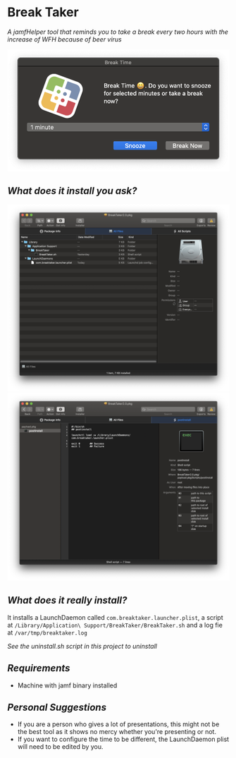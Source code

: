 # Break Taker

*A jamfHelper tool that reminds you to take a break every two hours with the increase of WFH because of beer virus*

![](Images/break-taker.png)

*What does it install you ask?*
---

![](Images/install-files.png)
![](Images/postinstall.png)

*What does it really install?*
---

It installs a LaunchDaemon called `com.breaktaker.launcher.plist`, a script at `/Library/Application\ Support/BreakTaker/BreakTaker.sh` and a log fie at `/var/tmp/breaktaker.log`

*See the uninstall.sh script in this project to uninstall*

*Requirements*
---
- Machine with jamf binary installed

*Personal Suggestions*
---
- If you are a person who gives a lot of presentations, this might not be the best tool as it shows no mercy whether you're presenting or not.
- If you want to configure the time to be different, the LaunchDaemon plist will need to be edited by you.
